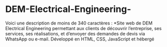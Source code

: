# DEM-Electrical-Engineering-
Voici une description de moins de 340 caractères :  *Site web de DEM Electrical Engineering permettant aux clients de découvrir l’entreprise, ses services, ses réalisations, et d’envoyer des demandes de devis via WhatsApp ou e-mail. Développé en HTML, CSS, JavaScript et hébergé 
